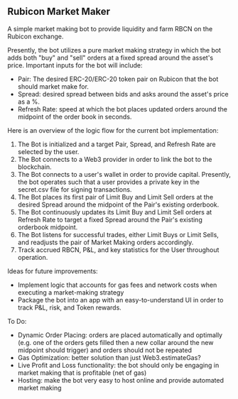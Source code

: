 ## Rubicon Market Maker

A simple market making bot to provide liquidity and farm RBCN on the Rubicon exchange.

Presently, the bot utilizes a pure market making strategy in which the bot adds both "buy" and "sell" orders at a fixed spread around the asset's price. Important inputs for the bot will include:

- Pair: The desired ERC-20/ERC-20 token pair on Rubicon that the bot should market make for.
- Spread: desired spread between bids and asks around the asset's price as a %.
- Refresh Rate: speed at which the bot places updated orders around the midpoint of the order book in seconds.

Here is an overview of the logic flow for the current bot implementation:

1. The Bot is initialized and a target Pair, Spread, and Refresh Rate are selected by the user.
2. The Bot connects to a Web3 provider in order to link the bot to the blockchain.
3. The Bot connects to a user's wallet in order to provide capital. Presently, the bot operates such that a user provides a private key in the secret.csv file for signing transactions.
4. The Bot places its first pair of Limit Buy and Limit Sell orders at the desired Spread around the midpoint of the Pair's existing orderbook.
5. The Bot continuously updates its Limit Buy and Limit Sell orders at Refresh Rate to target a fixed Spread around the Pair's existing orderbook midpoint.
6. The Bot listens for successful trades, either Limit Buys or Limit Sells, and readjusts the pair of Market Making orders accordingly.
7. Track accrued RBCN, P&L, and key statistics for the User throughout operation.

Ideas for future improvements:
* Implement logic that accounts for gas fees and network costs when executing a market-making strategy
* Package the bot into an app with an easy-to-understand UI in order to track P&L, risk, and Token rewards.

To Do:
- Dynamic Order Placing: orders are placed automatically and optimally (e.g. one of the orders gets filled then a new collar around the new midpoint should trigger) and orders should not be repeated
- Gas Optimization: better solution than just Web3.estimateGas?
- Live Profit and Loss functionality: the bot should only be engaging in market making that is profitable (net of gas)
- Hosting: make the bot very easy to host online and provide automated market making